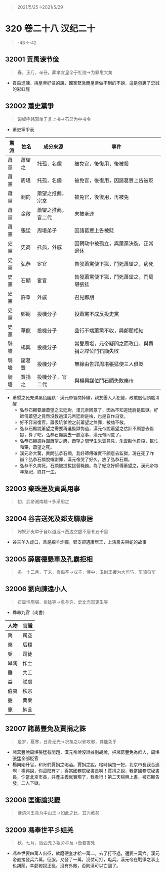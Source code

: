 > 2021/5/25->2021/5/29

# 320 卷二十八 汉纪二十

> -48->-42

## 32001 贡禹谏节俭
> 春，正月，辛丑，葬孝宣皇帝于杜陵->为罪愈大矣
- 貢禹進諫，挑皇帝好做的說，國家緊急而皇帝做不到的不說，這是包裹了忠誠的彩虹屁

## 32002 蕭史黨爭
> 匈奴呼韩邪单于复上书->石显为中书令
- 蕭史黨爭表

黨派|姓名|成分來源|事件
--|--|--|--
蕭黨|蕭望之|托孤，名儒|被免官，後復用，後被殺
蕭黨|周堪|托孤，名儒|被免官，後復用，因諸葛豐上告被貶
蕭黨|劉向|蕭望之推薦，宗室|被免官，後復用，再被免
蕭黨|金敞|蕭望之推薦，官二代|未被牽連
蕭黨|張猛|周堪弟子|因諸葛豐上告被貶
史黨|史高|托孤，外戚|因朝政中被孤立，與蕭黨決裂，正常退休
史黨|弘恭|宦官|告發蕭黨使下獄，鬥死蕭望之，病死
史黨|石顯|宦官|告發蕭黨使下獄，鬥死蕭望之，鬥周堪張猛
史黨|許章|外戚|召見鄭朋
史黨|鄭朋|投機分子|投蕭黨不成反投史黨
史黨|華龍|投機分子|品行不端蕭黨不收，與鄭朋相結
騎墻|楊興|投機分子|常譽周堪，元帝疑問之而改口，與賈捐之謀位鬥石顯失敗
騎墻|諸葛豐|投機分子|無緣由告罪周堪張猛使三人俱貶
騎墻|賈捐之|投機分子，官二代|與楊興謀位鬥石顯失敗棄市

- 蕭望之死充滿黑色幽默：漢元帝智商掉線，親友團人人犯傻，政敵個個頭腦清醒
  - 弘恭石顯要讓蕭望之去廷尉，漢元帝同意了，因為不知道廷尉是監獄。好師傅蕭望之竟然沒教過漢元帝廷尉是啥，也是自作自受。
  - 好不容易復官，蕭伋坑爹說之前蕭望之無罪，被劾不敬。
  - 弘恭石顯說蕭望之需要再進監獄悔過，漢元帝說蕭望之估計不願意去監獄，算了吧，弘恭石顯說去一趟沒事，漢元帝同意了。
  - 弘恭石顯調兵圍蕭望之府，蕭望之問學生朱雲意見，朱雲勸他自殺，幫忙和藥，蕭望之死。
  - 漢元帝大驚，責問弘恭石顯，我好師傅確實不願意去監獄，現在死了咋辦？弘恭石顯脫帽謝罪，漢元帝哭了好久，放了弘恭石顯。
  - 弘恭不久病死，石顯被提拔接替職務。為了紀念好師傅蕭望之，漢元帝每年祭祀，終其一生。

## 32003 棄珠厓及貢禹用事
> 初，武帝滅南越->多采用之

## 32004 谷吉送死及郅支聯康居
> 匈奴郅支单于自以道远->西边空虚不居者五千里
- 谷吉羊入虎口，且是綿羊炸彈，郅支卻遇康居王，上演農夫與蛇的故事

## 32005 薛廣德懸車及孔霸拒相
> 冬，十二月，丁末，贡禹卒->戊子，侍中，卫尉王接为大司马、车骑将军

## 32006 劉向諫遠小人
> 石显惮周堪、张猛等->愈与许、史比而怨更生等
- 舜命九官（尚書）

人物|官職
--|--
禹|司空
棄|后稷
契|司徒
皋陶|作士
垂|共工
益|朕虞
伯夷|秩宗
夔|典樂
龍|納言

## 32007 諸葛豐免及賈捐之誅
> 是岁，夏寒，日青无光->况捐之以邪攻邪，其能免乎
- 諸葛豐說周堪張猛有問題，漢元帝說沒證據別胡說，把諸葛豐免為庶人，周堪張猛全部貶官
- 楊興剛升官，和哥們賈捐之喝酒。賈捐之說，啥時候拉一把，北京市長我合適啊！楊興說，你這麼有才，得當國務院秘書長啊！賈捐之說，我當國務院秘書長，你當北京市長，共產主義就實現了，我看行！第二天楊興上書，被石顯告發，二人下獄。

## 32008 匡衡論災變
> 徙清河王竟为中山王->如此之比，宜为赦矣

## 32009 馮奉世平彡姐羌
> 秋，七月，陇西羌彡姐旁种反->备要害处
- 馮奉世要四萬人出征，軟磨硬套才給一萬二。去了打不過，還要三萬六。漢元帝直接發兵六萬，征服。又發了一萬，沒仗可打，屯兵。漢元帝在戰爭之事上也胡鬧，幸虧匈奴正亂，沒有外敵，否則漢可以亡國了。
